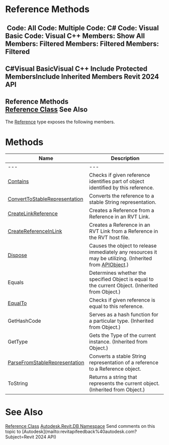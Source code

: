 # Reference Methods

﻿
 Code: All Code: Multiple Code: C# Code: Visual Basic Code: Visual C++  Members: Show All Members: Filtered Members: Filtered Members: Filtered   
---  
C#Visual BasicVisual C++
Include Protected MembersInclude Inherited Members
Revit 2024 API  
---  
Reference Methods  
[Reference Class](d28155ae-817b-1f31-9c3f-c9c6a28acc0d.md "Reference Class") See Also  
---  
The [Reference](d28155ae-817b-1f31-9c3f-c9c6a28acc0d.md "Reference Class") type exposes the following members.
# Methods
| Name | Description |
| --- | --- |
| --- | --- | --- |
| [Contains](3635004a-374a-da4e-e843-ec3056c39a0a.md "Contains Method") | Checks if given reference identifies part of object identified by this reference. |
| [ConvertToStableRepresentation](9d821d63-5b4a-b814-25b2-b92f7d5d1425.md "ConvertToStableRepresentation Method") | Converts the reference to a stable String representation. |
| [CreateLinkReference](919d7d3f-f8c2-eb12-4069-0022c20fa13a.md "CreateLinkReference Method") | Creates a Reference from a Reference in an RVT Link. |
| [CreateReferenceInLink](20a8bee7-2378-c0a6-36f0-07ca42eaedc3.md "CreateReferenceInLink Method") | Creates a Reference in an RVT Link from a Reference in the RVT host file. |
| [Dispose](7c03212a-b587-1c89-3912-efea0d2619c5.md "Dispose Method") | Causes the object to release immediately any resources it may be utilizing. (Inherited from [APIObject](beb86ef5-39ad-3f0d-0cd9-0c929387a2bb.md "APIObject Class").) |
| Equals | Determines whether the specified Object is equal to the current Object. (Inherited from Object.) |
| [EqualTo](f132f8e7-7a1a-2a17-af98-1d2e2bef4ca1.md "EqualTo Method") | Checks if given reference is equal to this reference. |
| GetHashCode | Serves as a hash function for a particular type.  (Inherited from Object.) |
| GetType | Gets the Type of the current instance. (Inherited from Object.) |
| [ParseFromStableRepresentation](dc168535-2688-83da-429f-a2d018ff4b43.md "ParseFromStableRepresentation Method") | Converts a stable String representation of a reference to a Reference object. |
| ToString | Returns a string that represents the current object. (Inherited from Object.) |

# See Also
[Reference Class](d28155ae-817b-1f31-9c3f-c9c6a28acc0d.md "Reference Class")
[Autodesk.Revit.DB Namespace](87546ba7-461b-c646-cbb1-2cb8f5bff8b2.md "Autodesk.Revit.DB Namespace")
Send comments on this topic to [Autodesk](mailto:revitapifeedback%40autodesk.com?Subject=Revit 2024 API)